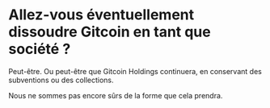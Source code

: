 # Allez-vous éventuellement dissoudre Gitcoin en tant que société ?

Peut-être. Ou peut-être que Gitcoin Holdings continuera, en conservant des subventions ou des collections.

Nous ne sommes pas encore sûrs de la forme que cela prendra.

